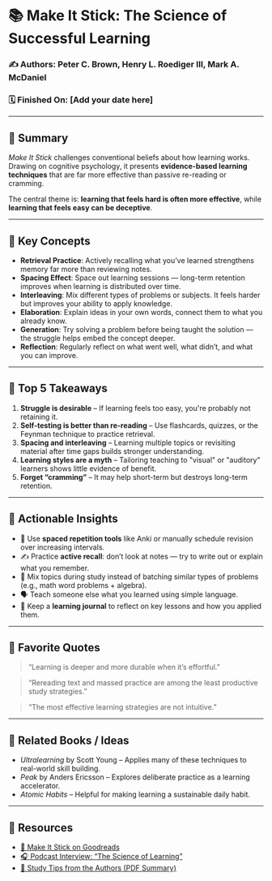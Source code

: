 # 📚 Make It Stick: The Science of Successful Learning  
### ✍️ Authors: Peter C. Brown, Henry L. Roediger III, Mark A. McDaniel  
### 🗓️ Finished On: [Add your date here]

---

## 🚀 Summary

*Make It Stick* challenges conventional beliefs about how learning works. Drawing on cognitive psychology, it presents **evidence-based learning techniques** that are far more effective than passive re-reading or cramming.

The central theme is: **learning that feels hard is often more effective**, while **learning that feels easy can be deceptive**.

---

## 🧠 Key Concepts

- **Retrieval Practice**: Actively recalling what you’ve learned strengthens memory far more than reviewing notes.
- **Spacing Effect**: Space out learning sessions — long-term retention improves when learning is distributed over time.
- **Interleaving**: Mix different types of problems or subjects. It feels harder but improves your ability to apply knowledge.
- **Elaboration**: Explain ideas in your own words, connect them to what you already know.
- **Generation**: Try solving a problem before being taught the solution — the struggle helps embed the concept deeper.
- **Reflection**: Regularly reflect on what went well, what didn’t, and what you can improve.

---

## 🔑 Top 5 Takeaways

1. **Struggle is desirable** – If learning feels too easy, you're probably not retaining it.
2. **Self-testing is better than re-reading** – Use flashcards, quizzes, or the Feynman technique to practice retrieval.
3. **Spacing and interleaving** – Learning multiple topics or revisiting material after time gaps builds stronger understanding.
4. **Learning styles are a myth** – Tailoring teaching to "visual" or "auditory" learners shows little evidence of benefit.
5. **Forget “cramming”** – It may help short-term but destroys long-term retention.

---

## 🧰 Actionable Insights

- 🧠 Use **spaced repetition tools** like Anki or manually schedule revision over increasing intervals.
- ✍️ Practice **active recall**: don’t look at notes — try to write out or explain what you remember.
- 🔄 Mix topics during study instead of batching similar types of problems (e.g., math word problems + algebra).
- 🗣️ Teach someone else what you learned using simple language.
- 📓 Keep a **learning journal** to reflect on key lessons and how you applied them.

---

## 💬 Favorite Quotes

> “Learning is deeper and more durable when it’s effortful.”

> “Rereading text and massed practice are among the least productive study strategies.”

> “The most effective learning strategies are not intuitive.”

---

## 🔁 Related Books / Ideas

- *Ultralearning* by Scott Young – Applies many of these techniques to real-world skill building.
- *Peak* by Anders Ericsson – Explores deliberate practice as a learning accelerator.
- *Atomic Habits* – Helpful for making learning a sustainable daily habit.

---

## 📎 Resources

- [📘 Make It Stick on Goodreads](https://www.goodreads.com/book/show/18770267-make-it-stick)
- [🎧 Podcast Interview: “The Science of Learning”](https://www.npr.org/2014/05/16/312333640/make-it-stick-presents-a-study-guide-for-life)
- [📝 Study Tips from the Authors (PDF Summary)](https://learningcenter.unc.edu/tips-and-tools/make-it-stick-key-takeaways/)

